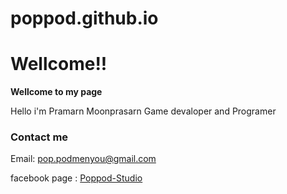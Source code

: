 # poppod.github.io
# Wellcome!!

**Wellcome to my page**

Hello i'm Pramarn Moonprasarn Game devaloper and Programer

### Contact me

Email: pop.podmenyou@gmail.com

facebook page : [Poppod-Studio](https://www.facebook.com/Poppod-Studio-106535881302356)
